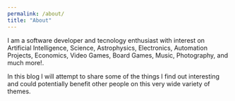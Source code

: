 ```yaml
---
permalink: /about/
title: "About"
---
```


I am a software developer and tecnology enthusiast with interest on Artificial Intelligence, Science, Astrophysics, Electronics, Automation Projects, Economics, Video Games, Board Games, Music, Photography, and much more!.

In this blog I will attempt to share some of the things I find out interesting and could potentially benefit other people on this very wide variety of themes.